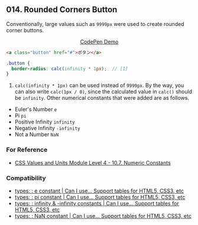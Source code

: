 ## 014. Rounded Corners Button

Conventionally, large values such as `9999px` were used to create rounded corner buttons.

<p align="center">
  <a href="https://codepen.io/takamoso/pen/ZEqGKgY">CodePen Demo</a>
</p>

```html
<a class="button" href="#">ボタン</a>
```
```scss
.button {
  border-radius: calc(infinity * 1px);  // [1]
}
```

1. `calc(infinity * 1px)` can be used instead of `9999px`. By the way, you can also write `calc(1px / 0)`, since the calculated value in `calc()` should be `infinity`.
  Other numerical constants that were added are as follows.

- Euler's Number `e`
- Pi `pi`
- Positive Infinity `infinity`
- Negative Infinity `-infinity`
- Not a Number `NaN`

### For Reference

- [CSS Values and Units Module Level 4 - 10.7. Numeric Constants](https://www.w3.org/TR/css-values-4/#calc-constants)

### Compatibility

- [types: <calc-constant>: e constant | Can I use... Support tables for HTML5, CSS3, etc](https://caniuse.com/mdn-css_types_calc-constant_e)
- [types: <calc-constant>: pi constant | Can I use... Support tables for HTML5, CSS3, etc](https://caniuse.com/mdn-css_types_calc-constant_pi)
- [types: <calc-constant>: infinity & -infinity constants | Can I use... Support tables for HTML5, CSS3, etc](https://caniuse.com/mdn-css_types_calc-constant_infinity)
- [types: <calc-constant>: NaN constant | Can I use... Support tables for HTML5, CSS3, etc](https://caniuse.com/mdn-css_types_calc-constant_nan)
